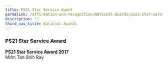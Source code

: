 ```yaml
---
title: PS21 Star Service Award
permalink: /affirmation-and-recognition/National-Awards/ps21-star-service-award/
description: ""
third_nav_title: National Awards
---
```

### PS21 Star Service Award

<b>PS21 Star Service Award 2017</b><br>
Mdm Tan Shih Ray
